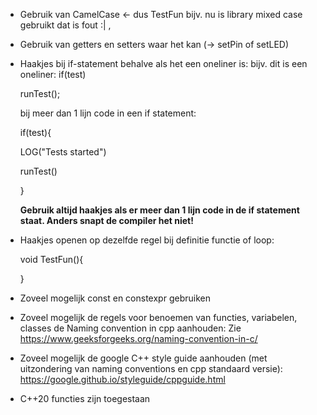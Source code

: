 - Gebruik van CamelCase <- dus TestFun bijv. nu is library mixed case gebruikt dat is fout :| ,

- Gebruik van getters en setters waar het kan (-> setPin of setLED)

- Haakjes bij if-statement behalve als het een oneliner is:
   bijv. dit is een oneliner:
  if(test)
     
     runTest();

   bij meer dan 1 lijn code in een if statement:
  
   if(test){
   
    LOG("Tests started")
    
    runTest()  
   
   }
 
  **Gebruik altijd haakjes als er meer dan 1 lijn code in de if statement staat. Anders snapt de compiler het niet!**

- Haakjes openen op dezelfde regel bij definitie functie of loop:
   
   void TestFun(){

   
   }
   
   
- Zoveel mogelijk const en constexpr gebruiken


- Zoveel mogelijk de regels voor benoemen van functies, variabelen, classes de Naming convention in cpp aanhouden:
Zie https://www.geeksforgeeks.org/naming-convention-in-c/

- Zoveel mogelijk de google C++ style guide aanhouden (met uitzondering van naming conventions en cpp standaard versie):
https://google.github.io/styleguide/cppguide.html

- C++20 functies zijn toegestaan
